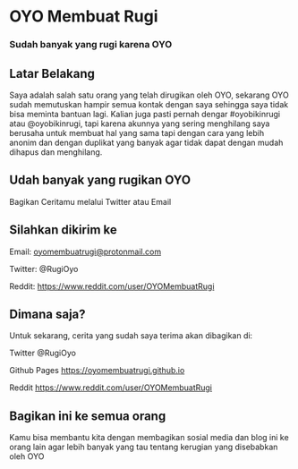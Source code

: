 # OYO Membuat Rugi
### Sudah banyak yang rugi karena OYO


## Latar Belakang
Saya adalah salah satu orang yang telah dirugikan oleh OYO, sekarang OYO sudah memutuskan hampir semua kontak dengan saya sehingga saya tidak bisa meminta bantuan lagi.
Kalian juga pasti pernah dengar #oyobikinrugi atau @oyobikinrugi, tapi karena akunnya yang sering menghilang saya berusaha untuk membuat hal yang sama tapi dengan cara yang lebih anonim dan dengan duplikat yang banyak agar tidak dapat dengan mudah dihapus dan menghilang.

## Udah banyak yang rugikan OYO
Bagikan Ceritamu melalui Twitter atau Email

## Silahkan dikirim ke
Email:
oyomembuatrugi@protonmail.com

Twitter:
@RugiOyo

Reddit:
https://www.reddit.com/user/OYOMembuatRugi

## Dimana saja?
Untuk sekarang, cerita yang sudah saya terima akan dibagikan di:

Twitter @RugiOyo

Github Pages https://oyomembuatrugi.github.io

Reddit https://www.reddit.com/user/OYOMembuatRugi

## Bagikan ini ke semua orang
Kamu bisa membantu kita dengan membagikan sosial media dan blog ini ke orang lain agar lebih banyak yang tau tentang kerugian yang disebabkan oleh OYO
